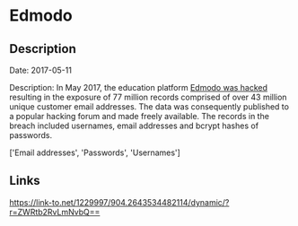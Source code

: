 # Edmodo

## Description

Date: 2017-05-11

Description:
In May 2017, the education platform <a href="https://motherboard.vice.com/en_us/article/hacker-steals-millions-of-user-account-details-from-education-platform-edmodo" target="_blank" rel="noopener">Edmodo was hacked</a> resulting in the exposure of 77 million records comprised of over 43 million unique customer email addresses. The data was consequently published to a popular hacking forum and made freely available. The records in the breach included usernames, email addresses and bcrypt hashes of passwords.


['Email addresses', 'Passwords', 'Usernames']

## Links

https://link-to.net/1229997/904.2643534482114/dynamic/?r=ZWRtb2RvLmNvbQ==